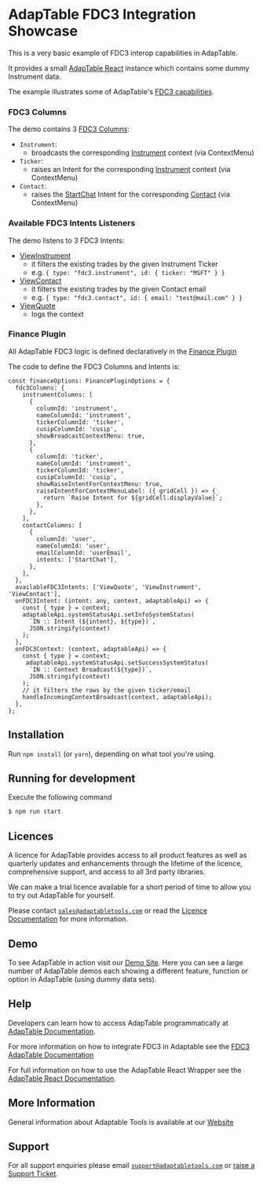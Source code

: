 # AdapTable FDC3 Integration Showcase

This is a very basic example of FDC3 interop capabilities in AdapTable.

It provides a small [AdapTable React](https://docs.adaptabletools.com/learn/react-overview) instance which contains some dummy Instrument data.

The example illustrates some of  AdapTable's [FDC3 capabilities](https://docs.adaptabletools.com/guide/handbook-using-fdc3).

### FDC3 Columns
The demo contains 3 [FDC3 Columns](https://docs.adaptabletools.com/guide/handbook-using-fdc3-columns):

- `Instrument`:
  - broadcasts the corresponding [Instrument](https://fdc3.finos.org/docs/context/ref/Instrument) context (via ContextMenu)
- `Ticker`:
  - raises an Intent for the corresponding [Instrument](https://fdc3.finos.org/docs/context/ref/Instrument) context (via ContextMenu)
- `Contact`:
  - raises the [StartChat](https://fdc3.finos.org/docs/intents/ref/StartChat) Intent for the corresponding [Contact](https://fdc3.finos.org/docs/context/ref/Contact) (via ContextMenu)

### Available FDC3 Intents Listeners
The demo listens to 3 FDC3 Intents:
- [ViewInstrument](https://fdc3.finos.org/docs/intents/ref/ViewInstrument)
  - it filters the existing trades by the given Instrument Ticker
  - e.g. `{
    type: "fdc3.instrument",
    id: {
      ticker: "MSFT"
    }
    }`
- [ViewContact](https://fdc3.finos.org/docs/1.2/intents/ref/ViewContact)
  - it filters the existing trades by the given Contact email
  - e.g. `{
    type: "fdc3.contact",
    id: {
    email: "test@mail.com"
    }
    }`
- [ViewQuote](https://fdc3.finos.org/docs/1.2/intents/ref/ViewQuote)
  - logs the context

### Finance Plugin
All AdapTable FDC3 logic is defined declaratively in the [Finance Plugin](https://docs.adaptabletools.com/guide/reference-plugins-overview#finance)

The code to define the FDC3 Columns and Intents is:

```
const financeOptions: FinancePluginOptions = {
  fdc3Columns: {
    instrumentColumns: [
      {
        columnId: 'instrument',
        nameColumnId: 'instrument',
        tickerColumnId: 'ticker',
        cusipColumnId: 'cusip',
        showBroadcastContextMenu: true,
      },
      {
        columnId: 'ticker',
        nameColumnId: 'instrument',
        tickerColumnId: 'ticker',
        cusipColumnId: 'cusip',
        showRaiseIntentForContextMenu: true,
        raiseIntentForContextMenuLabel: ({ gridCell }) => {
          return `Raise Intent for ${gridCell.displayValue}`;
        },
      },
    ],
    contactColumns: [
      {
        columnId: 'user',
        nameColumnId: 'user',
        emailColumnId: 'userEmail',
        intents: ['StartChat'],
      },
    ],
  },
  availableFDC3Intents: ['ViewQuote', 'ViewInstrument', 'ViewContact'],
  onFDC3Intent: (intent: any, context, adaptableApi) => {
    const { type } = context;
    adaptableApi.systemStatusApi.setInfoSystemStatus(
      `IN :: Intent (${intent}, ${type})`,
      JSON.stringify(context)
    );
  },
  onFDC3Context: (context, adaptableApi) => {
    const { type } = context;
     adaptableApi.systemStatusApi.setSuccessSystemStatus(
      `IN :: Context Broadcast(${type})`,
      JSON.stringify(context)
    );
    // it filters the rows by the given ticker/email
    handleIncomingContextBroadcast(context, adaptableApi);
  },
};
```

## Installation

Run `npm install` (or `yarn`), depending on what tool you're using.

## Running for development

Execute the following command

```sh
$ npm run start
```

## Licences

A licence for AdapTable provides access to all product features as well as quarterly updates and enhancements through the lifetime of the licence, comprehensive support, and access to all 3rd party libraries.

We can make a trial licence available for a short period of time to allow you to try out AdapTable for yourself.

Please contact [`sales@adaptabletools.com`](mailto:sales@adaptabletools.com) or read the [Licence Documentation](https://docs.adaptabletools.com/licensing) for more information.

## Demo

To see AdapTable in action visit our [Demo Site](https://demo.adaptabletools.com). Here you can see a large number of AdapTable demos each showing a different feature, function or option in AdapTable (using dummy data sets).

## Help

Developers can learn how to access AdapTable programmatically at [AdapTable Documentation](https://docs.adaptabletools.com).

For more information on how to integrate FDC3 in Adaptable see the [FDC3 AdapTable Documentation](https://docs.adaptabletools.com/guide/handbook-using-fdc3)

For full information on how to use the AdapTable React Wrapper see the [AdapTable React Documentation](https://docs.adaptabletools.com/learn/react-overview).


## More Information

General information about Adaptable Tools is available at our [Website](http://www.adaptabletools.com)

## Support

For all support enquiries please email [`support@adaptabletools.com`](mailto:support@adaptabletools.com) or [raise a Support Ticket](https://adaptabletools.zendesk.com/hc/en-us/requests/new).
